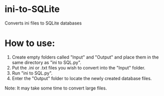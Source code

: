 # ini-to-SQLite
Converts ini files to SQLite databases

# How to use:

1. Create  empty folders called "Input" and "Output" and place them in the same directory as "ini to SQL.py".
2. Put the .ini or .txt files you wish to convert into the "Input" folder.
3. Run "ini to SQL.py".
4. Enter the "Output" folder to locate the newly created database files.


Note: It may take some time to convert large files.
